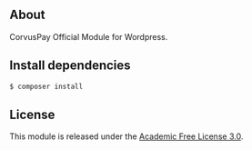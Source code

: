 ## About

CorvusPay Official Module for Wordpress.

## Install dependencies

```bash
$ composer install
```

## License

This module is released under the [Academic Free License 3.0][AFL-3.0].

[AFL-3.0]: https://opensource.org/licenses/AFL-3.0
